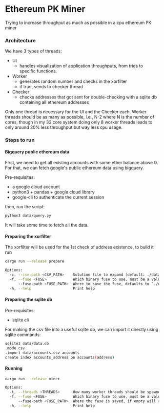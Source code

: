 # Ethereum PK Miner
Trying to increase throughput as much as possible in a cpu ethereum PK miner

### Architecture
We have 3 types of threads:
- UI
    - handles visualization of application throughputs, from tries to specific functions.
- Worker
    - generates random number and checks in the xorfilter
    - if true, sends to checker thread
- Checker
    - checks addresses that got sent for double-checking with a sqlite db containing all ethereum addresses

Only one thread is necessary for the UI and the Checker each.
Worker threads should be as many as possible, i.e., N-2 where N is the number of cores,
though in my 32 core system doing only 8 worker threads leads to only around 20% less throughput but way less cpu usage.

### Steps to run
#### Bigquery public ethereum data
First, we need to get all existing accounts with some ether balance above 0.
For that, we can fetch google's public ethereum data using bigquery.

Pre-requisites:
- a google cloud account
- python3 + pandas + google cloud library
- google-cli to authenticate the current session

then, run the script:
```bash
python3 data/query.py
```
It will take some time to fetch all the data.

#### Preparing the xorfilter
The xorfilter will be used for the 1st check of address existence, to build it run
```bash
cargo run --release prepare

Options:
  -c, --csv-path <CSV_PATH>    Solution file to expand [default: ./data/accounts.csv]
  -f, --fuse <FUSE>            Which binary fuse to use, must be a value of 8, 16, 32 [default: 16]
      --fuse-path <FUSE_PATH>  Where to save the fuse, defaults to `./data/xorfilter{fuse}` [default: ]
  -h, --help                   Print help
```

#### Preparing the sqlite db
Pre-requisites:
- sqlite cli

For making the csv file into a useful sqlite db, we can import it directly using sqlite commands:
```bash
sqlite3 data/data.db
.mode csv
.import data/accounts.csv accounts
create index accounts_address on accounts(address)
```

#### Running
```bash
cargo run --release miner

Options:
  -t, --threads <THREADS>      How many worker threads should be spawned, if empty will use the num_cpus crate [default: 0]
  -f, --fuse <FUSE>            Which binary fuse to use, must be a value of 8, 16, 32 [default: 16]
      --fuse-path <FUSE_PATH>  Where the fuse is saved, if empty will read `./data/xorfilter{fuse}` [default: ]
  -h, --help                   Print help
```

